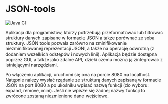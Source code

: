 # JSON-tools
![Java CI](https://github.com/AleksandraGorska02/JSON-tools/actions/workflows/ci.yml/badge.svg)

Aplikacja dla programistów, którzy potrzebują przeformatować lub filtrować struktury danych zapisane w formacie JSON a także porównać ze soba struktury. JSON tools pozwala zarówno na zminifikowanie niezminifikowanej reprezentacji JSON, a także na operację odwrotną (z dodaniem wszelkich odstępów i nowych linii). Aplikacja będzie dostępna poprzez GUI, a także jako zdalne API, dzieki czemu można ją zintegrować z istniejącymi narzędziami.

Po włączeniu aplikacji, uruchomi się ona na porcie 8080 na localhost.
Natępnie należy wysłać rządanie ze strukturą danych zapisaną w formacie JSON na port 8080 a po ukośniku wpisać nazwę funkcji (do wyboru: expand, remove, mini). Jeśli nie wpisze się żadnej nazwy funkcji to zwrócone zostaną niezmienione dane wejściowe.

